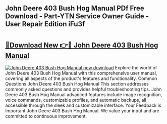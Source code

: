 ## John Deere 403 Bush Hog Manual PDf Free Download - Part-YTN Service Owner Guide - User Repair Edition iFu3f

# <h2><a href="http://bc53951.oget.top/?id=John+Deere+403+Bush+Hog+Manual">🔗Download New 👉🔴 John Deere 403 Bush Hog Manual</a></h2>

[![John Deere 403 Bush Hog Manual new download](https://i.imgur.com/5g1atiW.png)](http://bc53951.oget.top/?id=John+Deere+403+Bush+Hog+Manual)
Explore the world of John Deere 403 Bush Hog Manual with this comprehensive user manual, covering all aspects of the product's features and functionality. Common Questions John Deere 403 Bush Hog Manual This section addresses commonly asked questions and provides helpful troubleshooting tips. John Deere 403 Bush Hog Manual advanced features include image recognition, voice commands, customizable profiles, and automatic backups, all accessible through the sleek and customizable interface. Your Feedback is Important John Deere 403 Bush Hog Manual. We value your input and are committed to continuous improvement.
